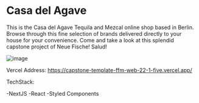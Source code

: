 # Casa del Agave

This is the Casa del Agave Tequila and Mezcal online shop based in Berlin. Browse through this fine selection of brands delivered 
directly to your house for your convenience. Come and take a look at this splendid capstone project of Neue Fische! 
Salud! 



![image](https://user-images.githubusercontent.com/107868311/210991744-4385cbe5-e3b9-4275-bc6d-36ff6d4330ca.png)






Vercel Address: 
https://capstone-template-ffm-web-22-1-five.vercel.app/

TechStack:

-NextJS
-React
-Styled Components





